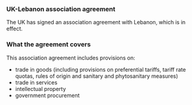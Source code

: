 ### UK-Lebanon association agreement

The UK has signed an association agreement with Lebanon, which is in effect.

### What the agreement covers

This association agreement includes provisions on:

- trade in goods (including provisions on preferential tariffs, tariff rate quotas, rules of origin and sanitary and phytosanitary measures)
- trade in services
- intellectual property
- government procurement
